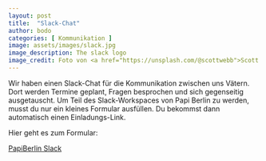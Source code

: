 ```yaml
---
layout: post
title:  "Slack-Chat"
author: bodo
categories: [ Kommunikation ]
image: assets/images/slack.jpg
image_description: The slack logo
image_credit: Foto von <a href="https://unsplash.com/@scottwebb">Scott Webb</a>
---
```


Wir haben einen Slack-Chat für die Kommunikation zwischen uns Vätern. Dort werden Termine
geplant, Fragen besprochen und sich gegenseitig ausgetauscht. Um Teil des Slack-Workspaces
von Papi Berlin zu werden, musst du nur ein kleines Formular ausfüllen. Du bekommst dann
automatisch einen Einladungs-Link.

Hier geht es zum Formular:

<a href="http://dadaberlin.herokuapp.com" class="btn btn-success" target="_blank">PapiBerlin Slack</a>
